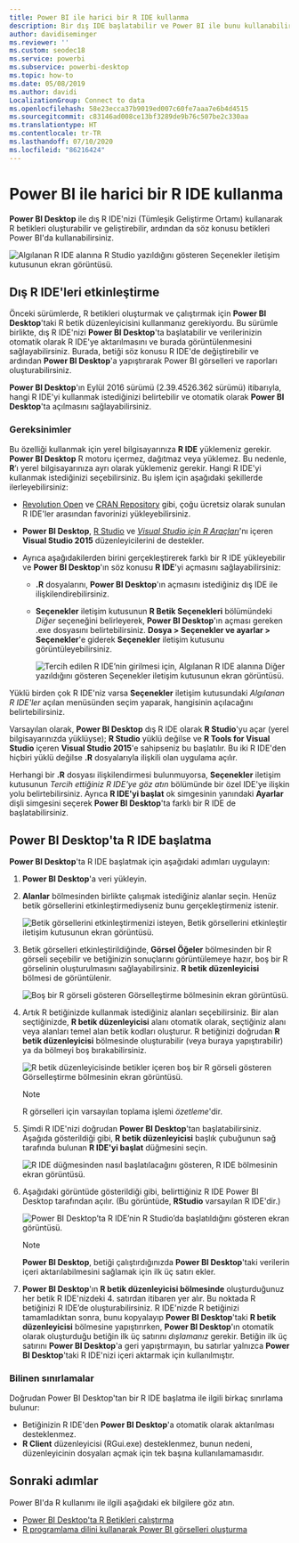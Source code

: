 ```yaml
---
title: Power BI ile harici bir R IDE kullanma
description: Bir dış IDE başlatabilir ve Power BI ile bunu kullanabilirsiniz
author: davidiseminger
ms.reviewer: ''
ms.custom: seodec18
ms.service: powerbi
ms.subservice: powerbi-desktop
ms.topic: how-to
ms.date: 05/08/2019
ms.author: davidi
LocalizationGroup: Connect to data
ms.openlocfilehash: 58e23ecca37b9019ed007c60fe7aaa7e6b4d4515
ms.sourcegitcommit: c83146ad008ce13bf3289de9b76c507be2c330aa
ms.translationtype: HT
ms.contentlocale: tr-TR
ms.lasthandoff: 07/10/2020
ms.locfileid: "86216424"
---
```

# <a name="use-an-external-r-ide-with-power-bi"></a>Power BI ile harici bir R IDE kullanma
**Power BI Desktop** ile dış R IDE'nizi (Tümleşik Geliştirme Ortamı) kullanarak R betikleri oluşturabilir ve geliştirebilir, ardından da söz konusu betikleri Power BI'da kullanabilirsiniz.

![Algılanan R IDE alanına R Studio yazıldığını gösteren Seçenekler iletişim kutusunun ekran görüntüsü.](media/desktop-r-ide/r-ide_1a.png)

## <a name="enable-an-external-r-ide"></a>Dış R IDE'leri etkinleştirme
Önceki sürümlerde, R betikleri oluşturmak ve çalıştırmak için **Power BI Desktop**'taki R betik düzenleyicisini kullanmanız gerekiyordu. Bu sürümle birlikte, dış R IDE'nizi **Power BI Desktop**'ta başlatabilir ve verilerinizin otomatik olarak R IDE'ye aktarılmasını ve burada görüntülenmesini sağlayabilirsiniz. Burada, betiği söz konusu R IDE'de değiştirebilir ve ardından **Power BI Desktop**'a yapıştırarak Power BI görselleri ve raporları oluşturabilirsiniz.

**Power BI Desktop**'ın Eylül 2016 sürümü (2.39.4526.362 sürümü) itibarıyla, hangi R IDE'yi kullanmak istediğinizi belirtebilir ve otomatik olarak **Power BI Desktop**'ta açılmasını sağlayabilirsiniz.

### <a name="requirements"></a>Gereksinimler
Bu özelliği kullanmak için yerel bilgisayarınıza **R IDE** yüklemeniz gerekir. **Power BI Desktop** R motoru içermez, dağıtmaz veya yüklemez. Bu nedenle, **R**’ı yerel bilgisayarınıza ayrı olarak yüklemeniz gerekir. Hangi R IDE'yi kullanmak istediğinizi seçebilirsiniz. Bu işlem için aşağıdaki şekillerde ilerleyebilirsiniz:

* [Revolution Open](https://mran.revolutionanalytics.com/download/) ve [CRAN Repository](https://cran.r-project.org/bin/windows/base/) gibi, çoğu ücretsiz olarak sunulan R IDE'ler arasından favorinizi yükleyebilirsiniz.
* **Power BI Desktop**, [R Studio](https://www.rstudio.com/) ve [*Visual Studio için R Araçları*](/visualstudio/rtvs)'nı içeren **Visual Studio 2015** düzenleyicilerini de destekler.
* Ayrıca aşağıdakilerden birini gerçekleştirerek farklı bir R IDE yükleyebilir ve **Power BI Desktop**'ın söz konusu **R IDE**'yi açmasını sağlayabilirsiniz:
  
  * **.R** dosyalarını, **Power BI Desktop**'ın açmasını istediğiniz dış IDE ile ilişkilendirebilirsiniz.
  * **Seçenekler** iletişim kutusunun **R Betik Seçenekleri** bölümündeki *Diğer* seçeneğini belirleyerek, **Power BI Desktop**'ın açması gereken .exe dosyasını belirtebilirsiniz. **Dosya > Seçenekler ve ayarlar > Seçenekler**'e giderek **Seçenekler** iletişim kutusunu görüntüleyebilirsiniz.
    
    ![Tercih edilen R IDE’nin girilmesi için, Algılanan R IDE alanına Diğer yazıldığını gösteren Seçenekler iletişim kutusunun ekran görüntüsü.](media/desktop-r-ide/r-ide_1b.png)

Yüklü birden çok R IDE'niz varsa **Seçenekler** iletişim kutusundaki *Algılanan R IDE'ler* açılan menüsünden seçim yaparak, hangisinin açılacağını belirtebilirsiniz.

Varsayılan olarak, **Power BI Desktop** dış R IDE olarak **R Studio**'yu açar (yerel bilgisayarınızda yüklüyse); **R Studio** yüklü değilse ve **R Tools for Visual Studio** içeren **Visual Studio 2015**'e sahipseniz bu başlatılır. Bu iki R IDE'den hiçbiri yüklü değilse **.R** dosyalarıyla ilişkili olan uygulama açılır.

Herhangi bir **.R** dosyası ilişkilendirmesi bulunmuyorsa, **Seçenekler** iletişim kutusunun *Tercih ettiğiniz R IDE'ye göz atın* bölümünde bir özel IDE'ye ilişkin yolu belirtebilirsiniz. Ayrıca **R IDE'yi başlat** ok simgesinin yanındaki **Ayarlar** dişli simgesini seçerek **Power BI Desktop**'ta farklı bir R IDE de başlatabilirsiniz.

## <a name="launch-an-r-ide-from-power-bi-desktop"></a>Power BI Desktop'ta R IDE başlatma
**Power BI Desktop**'ta R IDE başlatmak için aşağıdaki adımları uygulayın:

1. **Power BI Desktop**'a veri yükleyin.
2. **Alanlar** bölmesinden birlikte çalışmak istediğiniz alanlar seçin. Henüz betik görsellerini etkinleştirmediyseniz bunu gerçekleştirmeniz istenir.
   
   ![Betik görsellerini etkinleştirmenizi isteyen, Betik görsellerini etkinleştir iletişim kutusunun ekran görüntüsü.](media/desktop-r-ide/r-ide_3.png)
3. Betik görselleri etkinleştirildiğinde, **Görsel Öğeler** bölmesinden bir R görseli seçebilir ve betiğinizin sonuçlarını görüntülemeye hazır, boş bir R görselinin oluşturulmasını sağlayabilirsiniz. **R betik düzenleyicisi** bölmesi de görüntülenir.
   
   ![Boş bir R görseli gösteren Görselleştirme bölmesinin ekran görüntüsü.](media/desktop-r-ide/r-ide_4.png)
4. Artık R betiğinizde kullanmak istediğiniz alanları seçebilirsiniz. Bir alan seçtiğinizde, **R betik düzenleyicisi** alanı otomatik olarak, seçtiğiniz alanı veya alanları temel alan betik kodları oluşturur. R betiğinizi doğrudan **R betik düzenleyicisi** bölmesinde oluşturabilir (veya buraya yapıştırabilir) ya da bölmeyi boş bırakabilirsiniz.
   
   ![R betik düzenleyicisinde betikler içeren boş bir R görseli gösteren Görselleştirme bölmesinin ekran görüntüsü.](media/desktop-r-ide/r-ide_5.png)
   
   > [!NOTE]
   > R görselleri için varsayılan toplama işlemi *özetleme*'dir.
   > 
   > 
5. Şimdi R IDE'nizi doğrudan **Power BI Desktop**'tan başlatabilirsiniz. Aşağıda gösterildiği gibi, **R betik düzenleyicisi** başlık çubuğunun sağ tarafında bulunan **R IDE'yi başlat** düğmesini seçin.
   
   ![R IDE düğmesinden nasıl başlatılacağını gösteren, R IDE bölmesinin ekran görüntüsü.](media/desktop-r-ide/r-ide_6.png)
6. Aşağıdaki görüntüde gösterildiği gibi, belirttiğiniz R IDE Power BI Desktop tarafından açılır. (Bu görüntüde, **RStudio** varsayılan R IDE'dir.)
   
   ![Power BI Desktop’ta R IDE’nin R Studio’da başlatıldığını gösteren ekran görüntüsü.](media/desktop-r-ide/r-ide_7.png)
   
   > [!NOTE]
   > **Power BI Desktop**, betiği çalıştırdığınızda **Power BI Desktop**'taki verilerin içeri aktarılabilmesini sağlamak için ilk üç satırı ekler.
   > 
   > 
7. **Power BI Desktop**'ın **R betik düzenleyicisi bölmesinde** oluşturduğunuz her betik R IDE'nizdeki 4. satırdan itibaren yer alır. Bu noktada R betiğinizi R IDE’de oluşturabilirsiniz. R IDE'nizde R betiğinizi tamamladıktan sonra, bunu kopyalayıp **Power BI Desktop**'taki **R betik düzenleyicisi** bölmesine yapıştırırken, **Power BI Desktop**'ın otomatik olarak oluşturduğu betiğin ilk üç satırını *dışlamanız* gerekir. Betiğin ilk üç satırını **Power BI Desktop**'a geri yapıştırmayın, bu satırlar yalnızca **Power BI Desktop**'taki R IDE'nizi içeri aktarmak için kullanılmıştır.

### <a name="known-limitations"></a>Bilinen sınırlamalar
Doğrudan Power BI Desktop'tan bir R IDE başlatma ile ilgili birkaç sınırlama bulunur:

* Betiğinizin R IDE'den **Power BI Desktop**'a otomatik olarak aktarılması desteklenmez.
* **R Client** düzenleyicisi (RGui.exe) desteklenmez, bunun nedeni, düzenleyicinin dosyaları açmak için tek başına kullanılamamasıdır.

## <a name="next-steps"></a>Sonraki adımlar
Power BI'da R kullanımı ile ilgili aşağıdaki ek bilgilere göz atın.

* [Power BI Desktop'ta R Betikleri çalıştırma](desktop-r-scripts.md)
* [R programlama dilini kullanarak Power BI görselleri oluşturma](../create-reports/desktop-r-visuals.md)
